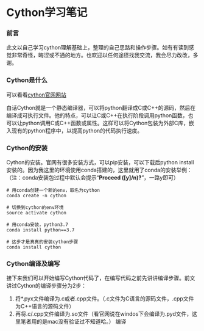 # Cython学习笔记

### 前言

此文以自己学习cython理解基础上，整理的自己思路和操作步骤。如有有读到感觉非常奇怪，晦涩或不通的地方。也欢迎以任何途径找我交流，我会尽力改改，多谢。

### Cython是什么

可以看看[cython官网网站](https://cython.org/)

白话Cython就是一个静态编译器，可以将python翻译成C或C++的源码，然后在编译成可执行文件。他的特点，可以让C或C++在执行阶段调用python函数，也可以让python调用C或C++函数或属性。这样可以将Cython包装为外部C库，嵌入现有的python程序中，以提高python的代码执行速度。

### Cython的安装

Cython的安装。官网有很多安装方式，可以pip安装，可以下载后python install安装的。因为我这里的环境使用conda搭建的，这里就用了conda的安装举例：（注：conda安装包过程中默认会提示“<B>Proceed ([y]/n)?</B>”，一路y即可）

```shell
# 用conda创建一个新的env，取名为cython
conda create -n cython

# 切换到cython的env环境
source activate cython

# 用conda安装，python3.7
conda install python==3.7

# 这步才是真真的安装cython步骤
conda install cython
```

### Cython编译及编写

接下来我们可以开始编写Cython代码了，在编写代码之前先讲讲编译步骤。前文讲过Cython的编译步骤分为2步：
1. 将*.pyx文件编译为.c或者.cpp文件。（.c文件为C语言的源码文件，.cpp文件为C++语言的源码文件）
2. 再将.c/.cpp文件编译为.so文件（看官网说在windos下会编译为.pyd文件，这里笔者用的是mac没有验证过不知道哈。）
编译

```python

```